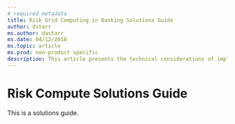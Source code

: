 ```yaml
---
# required metadata
title: Risk Grid Computing in Banking Solutions Guide 
author: dstarr
ms.author: dastarr
ms.date: 04/12/2018
ms.topic: article
ms.prod: non-product specific
description: This article presents the technical considerations of implementing Risk Grid Computing in Banking on Azure
---
```

# Risk Compute Solutions Guide

This is a solutions guide.